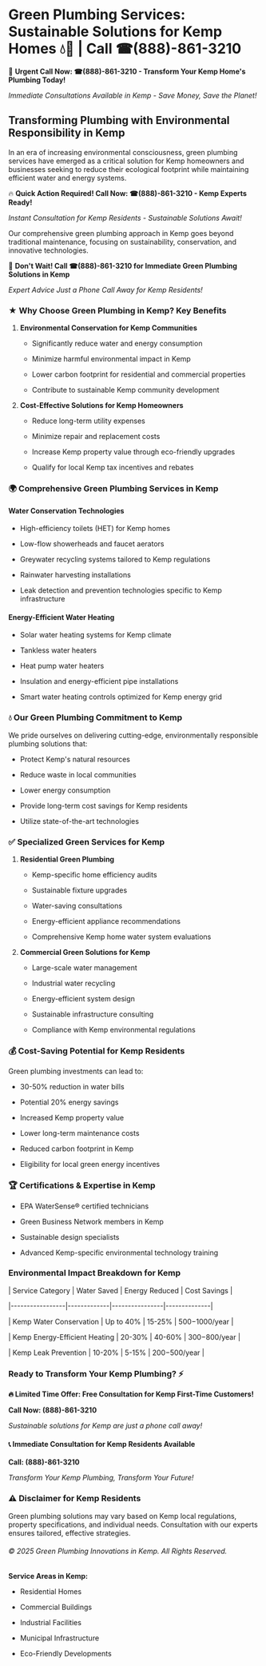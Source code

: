 # Green Plumbing Services: Sustainable Solutions for Kemp Homes 💧🌿 | Call ☎(888)-861-3210

🚨 **Urgent Call Now: ☎(888)-861-3210 - Transform Your Kemp Home's Plumbing Today!**
*Immediate Consultations Available in Kemp - Save Money, Save the Planet!*

## Transforming Plumbing with Environmental Responsibility in Kemp

In an era of increasing environmental consciousness, green plumbing services have emerged as a critical solution for Kemp homeowners and businesses seeking to reduce their ecological footprint while maintaining efficient water and energy systems. 

🔥 **Quick Action Required! Call Now: ☎(888)-861-3210 - Kemp Experts Ready!**
*Instant Consultation for Kemp Residents - Sustainable Solutions Await!*

Our comprehensive green plumbing approach in Kemp goes beyond traditional maintenance, focusing on sustainability, conservation, and innovative technologies.

🚨 **Don't Wait! Call ☎(888)-861-3210 for Immediate Green Plumbing Solutions in Kemp**
*Expert Advice Just a Phone Call Away for Kemp Residents!*

### ★ Why Choose Green Plumbing in Kemp? Key Benefits

1. **Environmental Conservation for Kemp Communities** 
   - Significantly reduce water and energy consumption
   - Minimize harmful environmental impact in Kemp
   - Lower carbon footprint for residential and commercial properties
   - Contribute to sustainable Kemp community development

2. **Cost-Effective Solutions for Kemp Homeowners** 
   - Reduce long-term utility expenses
   - Minimize repair and replacement costs
   - Increase Kemp property value through eco-friendly upgrades
   - Qualify for local Kemp tax incentives and rebates

### 🌍 Comprehensive Green Plumbing Services in Kemp

#### Water Conservation Technologies
- High-efficiency toilets (HET) for Kemp homes
- Low-flow showerheads and faucet aerators
- Greywater recycling systems tailored to Kemp regulations
- Rainwater harvesting installations
- Leak detection and prevention technologies specific to Kemp infrastructure

#### Energy-Efficient Water Heating
- Solar water heating systems for Kemp climate
- Tankless water heaters
- Heat pump water heaters
- Insulation and energy-efficient pipe installations
- Smart water heating controls optimized for Kemp energy grid

### 💧 Our Green Plumbing Commitment to Kemp

We pride ourselves on delivering cutting-edge, environmentally responsible plumbing solutions that:
- Protect Kemp's natural resources
- Reduce waste in local communities
- Lower energy consumption
- Provide long-term cost savings for Kemp residents
- Utilize state-of-the-art technologies

### ✅ Specialized Green Services for Kemp

1. **Residential Green Plumbing**
   - Kemp-specific home efficiency audits
   - Sustainable fixture upgrades
   - Water-saving consultations
   - Energy-efficient appliance recommendations
   - Comprehensive Kemp home water system evaluations

2. **Commercial Green Solutions for Kemp**
   - Large-scale water management
   - Industrial water recycling
   - Energy-efficient system design
   - Sustainable infrastructure consulting
   - Compliance with Kemp environmental regulations

### 💰 Cost-Saving Potential for Kemp Residents

Green plumbing investments can lead to:
- 30-50% reduction in water bills
- Potential 20% energy savings
- Increased Kemp property value
- Lower long-term maintenance costs
- Reduced carbon footprint in Kemp
- Eligibility for local green energy incentives

### 🏆 Certifications & Expertise in Kemp

- EPA WaterSense® certified technicians
- Green Business Network members in Kemp
- Sustainable design specialists
- Advanced Kemp-specific environmental technology training

### Environmental Impact Breakdown for Kemp

| Service Category | Water Saved | Energy Reduced | Cost Savings |
|-----------------|-------------|----------------|--------------|
| Kemp Water Conservation | Up to 40% | 15-25% | $500-$1000/year |
| Kemp Energy-Efficient Heating | 20-30% | 40-60% | $300-$800/year |
| Kemp Leak Prevention | 10-20% | 5-15% | $200-$500/year |

### Ready to Transform Your Kemp Plumbing? ⚡

**🔥 Limited Time Offer: Free Consultation for Kemp First-Time Customers!**

**Call Now: (888)-861-3210**
*Sustainable solutions for Kemp are just a phone call away!*

#### 📞 Immediate Consultation for Kemp Residents Available

**Call: (888)-861-3210**
*Transform Your Kemp Plumbing, Transform Your Future!*

### ⚠️ Disclaimer for Kemp Residents

Green plumbing solutions may vary based on Kemp local regulations, property specifications, and individual needs. Consultation with our experts ensures tailored, effective strategies.

###### © 2025 Green Plumbing Innovations in Kemp. All Rights Reserved.

**Service Areas in Kemp:** 
- Residential Homes
- Commercial Buildings
- Industrial Facilities
- Municipal Infrastructure
- Eco-Friendly Developments
